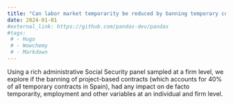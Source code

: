 ```yaml
---
title: "Can labor market temporarity be reduced by banning temporary contracts? Experience from Spain"
date: 2024-01-01
#external_link: https://github.com/pandas-dev/pandas
#tags:
 # - Hugo
 # - Wowchemy
 # - Markdown
---
```


Using a rich administrative Social Security panel sampled at a firm level, we explore if the banning of project-based contracts (which accounts for 40% of all temporary contracts in Spain), had any impact on de facto temporarity, employment and other variables at an individual and firm level.

<!--more-->
